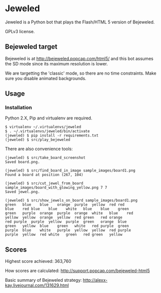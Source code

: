 # Jeweled

Jeweled is a Python bot that plays the Flash/HTML 5 version of
Bejeweled.

GPLv3 license.

## Bejeweled target

Bejeweled is at http://bejeweled.popcap.com/html5/ and this bot
assumes the SD mode since its maximum resolution is lower.

We are targetting the 'classic' mode, so there are no time
constraints. Make sure you disable animated backgrounds.

## Usage

### Installation

Python 2.X, Pip and virtualenv are required.

    $ virtualenv ~/.virtualenvs/jeweled
    $ . ~/.virtualenvs/jeweled/bin/activate
    (jeweled) $ pip install -r requirements.txt
    (jeweled) $ src/play_bejeweled
     
There are also convenience tools:

    (jeweled) $ src/take_board_screenshot
    Saved board.png.

    (jeweled) $ src/find_board_in_image sample_images/board1.png
    Found a board at position (267, 104)

    (jeweled) $ src/cut_jewel_from_board sample_images/board_with_glowing_yellow.png 7 7
    Saved jewel.png.

    (jeweled) $ src/show_jewels_on_board sample_images/board1.png
    green	blue	blue	orange	purple	yellow	red	red
    blue	red	blue	blue	white	blue	blue	green
    green	purple	orange	purple	orange	white	blue	red
    yellow	yellow	orange	yellow	red	green	red	orange
    red	purple	purple	yellow	purple	green	orange	blue
    green	yellow	blue	green	white	red	purple	green
    purple	blue	white	purple	yellow	yellow	red	purple
    purple	yellow	red	white	green	red	green	yellow

## Scores

Highest score achieved: 363,760

How scores are calculated: http://support.popcap.com/bejeweled-html5

Basic summary of Bejeweled strategy: http://alexx-kay.livejournal.com/131629.html


